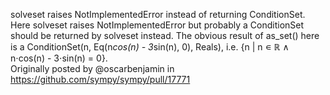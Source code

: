 solveset raises NotImplementedError instead of returning ConditionSet. Here solveset raises NotImplementedError but probably a ConditionSet should be returned by solveset instead. The obvious result of as_set() here is a ConditionSet(n, Eq(n*cos(n) - 3*sin(n), 0), Reals), i.e. {n | n ∊ ℝ ∧ n⋅cos(n) - 3⋅sin(n) = 0}.  
Originally posted by @oscarbenjamin in https://github.com/sympy/sympy/pull/17771